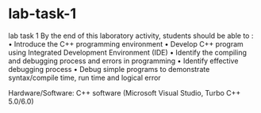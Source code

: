 # lab-task-1
lab task 1
By the end of this laboratory activity, students should be able to :
•	Introduce the C++ programming environment
•	Develop C++ program using Integrated Development Environment (IDE)
•	Identify the compiling and debugging process and errors in programming
•	Identify effective debugging process
•	Debug simple programs to demonstrate syntax/compile time, run time and logical error

Hardware/Software:  C++ software (Microsoft Visual Studio, Turbo C++ 5.0/6.0)
